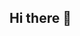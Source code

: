 ## Hi there 👋

<!--
**Anh-pham-csc/Anh-pham-csc** is a ✨ _special_ ✨ repository because its `README.md` (this file) appears on your GitHub profile.

# This is some information about me

Here are some ideas to get you started:

- 🔭 I’m currently working on ...
- 🌱 I’m currently learning ...
- 👯 I’m looking to collaborate on ...
- 🤔 I’m looking for help with ...
- 💬 Ask me about ...
- 📫 How to reach me: ...
- 😄 Pronouns: ...
- ⚡ Fun fact: ...
-->
